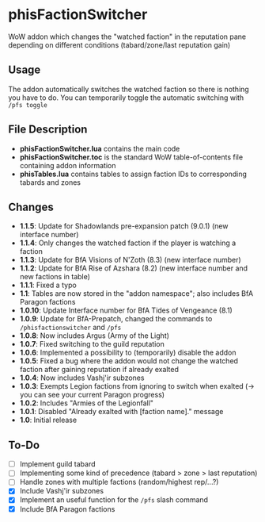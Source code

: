 # phisFactionSwitcher
WoW addon which changes the "watched faction" in the reputation pane depending on different conditions (tabard/zone/last reputation gain)

## Usage
The addon automatically switches the watched faction so there is nothing you have to do. You can temporarily toggle the automatic switching with `/pfs toggle`

## File Description
- **phisFactionSwitcher.lua** contains the main code
- **phisFactionSwitcher.toc** is the standard WoW table-of-contents file containing addon information
- **phisTables.lua** contains tables to assign faction IDs to corresponding tabards and zones

## Changes
- **1.1.5**: Update for Shadowlands pre-expansion patch (9.0.1) (new interface number)
- **1.1.4**: Only changes the watched faction if the player is watching a faction
- **1.1.3**: Update for BfA Visions of N'Zoth (8.3) (new interface number)
- **1.1.2**: Update for BfA Rise of Azshara (8.2) (new interface number and new factions in table)
- **1.1.1**: Fixed a typo
- **1.1**: Tables are now stored in the "addon namespace"; also includes BfA Paragon factions
- **1.0.10**: Update Interface number for BfA Tides of Vengeance (8.1)
- **1.0.9**: Update for BfA-Prepatch, changed the commands to `/phisfactionswitcher` and `/pfs`
- **1.0.8**: Now includes Argus (Army of the Light)
- **1.0.7**: Fixed switching to the guild reputation
- **1.0.6**: Implemented a possibility to (temporarily) disable the addon
- **1.0.5**: Fixed a bug where the addon would not change the watched faction after gaining reputation if already exalted
- **1.0.4**: Now includes Vashj'ir subzones
- **1.0.3**: Exempts Legion factions from ignoring to switch when exalted (-> you can see your current Paragon progress)
- **1.0.2**: Includes "Armies of the Legionfall"
- **1.0.1**: Disabled "Already exalted with [faction name]." message
- **1.0**: Initial release

## To-Do
- [ ] Implement guild tabard
- [ ] Implementing some kind of precedence (tabard > zone > last reputation)
- [ ] Handle zones with multiple factions (random/highest rep/...?)
- [x] Include Vashj'ir subzones
- [x] Implement an useful function for the `/pfs` slash command
- [x] Include BfA Paragon factions
